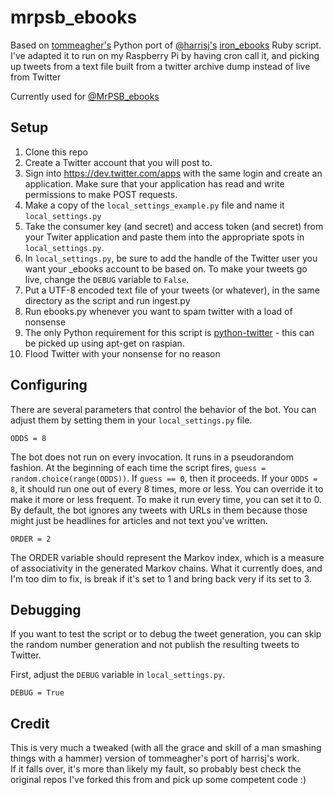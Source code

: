 # mrpsb_ebooks

Based on [tommeagher's](https://github.com/tommeagher) Python port of [@harrisj's](https://twitter.com/harrisj) [iron_ebooks](https://github.com/harrisj/iron_ebooks/) Ruby script. 
I've adapted it to run on my Raspberry Pi by having cron call it, and picking up tweets from a text file built from a twitter archive dump instead of live from Twitter

Currently used for [@MrPSB_ebooks](https://twitter.com/mrpsb_ebooks)

## Setup

1. Clone this repo
2. Create a Twitter account that you will post to.
3. Sign into https://dev.twitter.com/apps with the same login and create an application. Make sure that your application has read and write permissions to make POST requests.
4. Make a copy of the `local_settings_example.py` file and name it `local_settings.py`
5. Take the consumer key (and secret) and access token (and secret) from your Twiter application and paste them into the appropriate spots in `local_settings.py`.
6. In `local_settings.py`, be sure to add the handle of the Twitter user you want your _ebooks account to be based on. To make your tweets go live, change the `DEBUG` variable to `False`.
7. Put a UTF-8 encoded text file of your tweets (or whatever), in the same directory as the script and run ingest.py
8. Run ebooks.py whenever you want to spam twitter with a load of nonsense
9. The only Python requirement for this script is [python-twitter](https://github.com/bear/python-twitter) - this can be picked up using apt-get on raspian.
10. Flood Twitter with your nonsense for no reason

## Configuring

There are several parameters that control the behavior of the bot. You can adjust them by setting them in your `local_settings.py` file. 

```
ODDS = 8
```

The bot does not run on every invocation. It runs in a pseudorandom fashion. At the beginning of each time the script fires, `guess = random.choice(range(ODDS))`. If `guess == 0`, then it proceeds. If your `ODDS = 8`, it should run one out of every 8 times, more or less. You can override it to make it more or less frequent. To make it run every time, you can set it to 0.
By default, the bot ignores any tweets with URLs in them because those might just be headlines for articles and not text you've written.

```
ORDER = 2
```

The ORDER variable should represent the Markov index, which is a measure of associativity in the generated Markov chains. 
What it currently does, and I'm too dim to fix, is break if it's set to 1 and bring back very if its set to 3.

## Debugging

If you want to test the script or to debug the tweet generation, you can skip the random number generation and not publish the resulting tweets to Twitter.

First, adjust the `DEBUG` variable in `local_settings.py`.

```
DEBUG = True 
```


## Credit
This is very much a tweaked (with all the grace and skill of a man smashing things with a hammer) version of tommeagher's port of harrisj's work.  
If it falls over, it's more than likely my fault, so probably best check the original repos I've forked this from and pick up some competent code :)